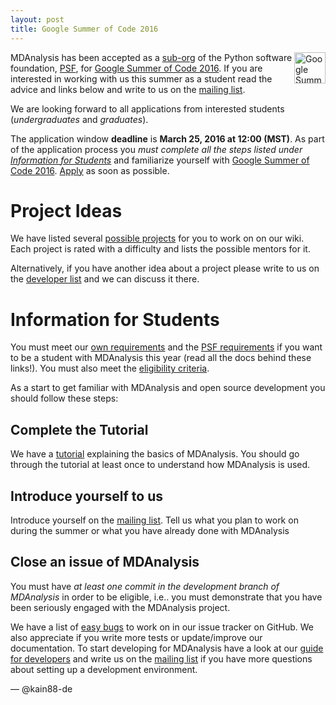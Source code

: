 ```yaml
---
layout: post
title: Google Summer of Code 2016
---
```


<img
src="https://developers.google.com/open-source/gsoc/images/gsoc2016-sun-373x373.png"
title="Google Summer of Code 2016" alt="Google Summer of Code 2016"
style="float: right; width: 50; height: 50" />

MDAnalysis has been accepted as a [sub-org] of the Python software foundation,
[PSF], for [Google Summer of Code 2016][gsoc]. If you are interested in working with
us this summer as a student read the advice and links below and write to us on the
[mailing list].

We are looking forward to all applications from interested students
(*undergraduates* and *graduates*).

The application window **deadline** is **March 25, 2016 at 12:00
(MST)**. As part of the application process you *must complete all the
steps listed under
[Information for Students](#information-for-students)* and familiarize
yourself with [Google Summer of Code 2016][gsoc]. [Apply] as soon as
possible.

# Project Ideas

We have listed several [possible projects][ideas] for you to work on on our
wiki. Each project is rated with a difficulty and lists the possible mentors for
it.

Alternatively, if you have another idea about a project please write to us on the
[developer list][mailing list] and we can discuss it there.

# Information for Students

You must meet our [own requirements] and the [PSF requirements] if you
want to be a student with MDAnalysis this year (read all the docs
behind these links!). You must also meet the [eligibility criteria].

As a start to get familiar with MDAnalysis and open source development you
should follow these steps:

## Complete the Tutorial

We have a [tutorial] explaining the basics of MDAnalysis. You should go through
the tutorial at least once to understand how MDAnalysis is used.

## Introduce yourself to us

Introduce yourself on the [mailing list]. Tell us what you plan to work
on during the summer or what you have already done with MDAnalysis

## Close an issue of MDAnalysis

You must have *at least one commit in the development branch of
MDAnalysis* in order to be eligible, i.e.. you must demonstrate that
you have been seriously engaged with the MDAnalysis project.

We have a list of [easy bugs] to work on in our issue tracker on
GitHub. We also appreciate if you write more tests or update/improve
our documentation. To start developing for MDAnalysis have a look at
our [guide for developers][dev-guide] and write us on the
[mailing list] if you have more questions about setting up a
development environment.

— @kain88-de

[sub-org]: https://wiki.python.org/moin/SummerOfCode/2016#Python_Sub-orgs_and_Project_Ideas
[PSF]: https://summerofcode.withgoogle.com/organizations/4890191244296192/
[Apply]: https://summerofcode.withgoogle.com/student-signup/
[eligibility criteria]: https://github.com/MDAnalysis/mdanalysis/wiki/Google-Summer-Of-Code#eligibility
[own requirements]: https://github.com/MDAnalysis/mdanalysis/wiki/Google-Summer-Of-Code#our-expectations-from-students
[PSF requirements]: https://wiki.python.org/moin/SummerOfCode/2016#How_do_I_Apply.3F
[easy bugs]: https://github.com/MDAnalysis/mdanalysis/issues?q=is%3Aopen+is%3Aissue+label%3ADifficulty-easy
[tutorial]: http://www.mdanalysis.org/MDAnalysisTutorial/index.html
[ideas]: https://github.com/MDAnalysis/mdanalysis/wiki/GSoC-2016-Project-Ideas
[gsoc]: https://summerofcode.withgoogle.com/
[dev-guide]: https://github.com/MDAnalysis/mdanalysis/wiki/Guide-for-Developers
[mailing list]: {{site.mailinglists.developer.url}}
